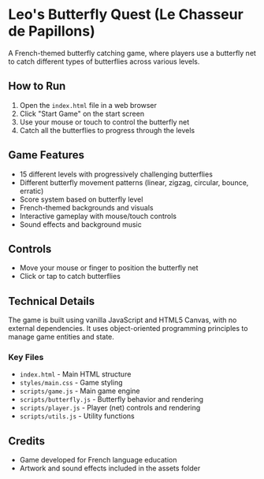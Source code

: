 # Leo's Butterfly Quest (Le Chasseur de Papillons)

A French-themed butterfly catching game, where players use a butterfly net to catch different types of butterflies across various levels.

## How to Run

1. Open the `index.html` file in a web browser
2. Click "Start Game" on the start screen
3. Use your mouse or touch to control the butterfly net
4. Catch all the butterflies to progress through the levels

## Game Features

- 15 different levels with progressively challenging butterflies
- Different butterfly movement patterns (linear, zigzag, circular, bounce, erratic)
- Score system based on butterfly level
- French-themed backgrounds and visuals
- Interactive gameplay with mouse/touch controls
- Sound effects and background music

## Controls

- Move your mouse or finger to position the butterfly net
- Click or tap to catch butterflies

## Technical Details

The game is built using vanilla JavaScript and HTML5 Canvas, with no external dependencies. It uses object-oriented programming principles to manage game entities and state.

### Key Files

- `index.html` - Main HTML structure
- `styles/main.css` - Game styling
- `scripts/game.js` - Main game engine
- `scripts/butterfly.js` - Butterfly behavior and rendering
- `scripts/player.js` - Player (net) controls and rendering
- `scripts/utils.js` - Utility functions

## Credits

- Game developed for French language education
- Artwork and sound effects included in the assets folder